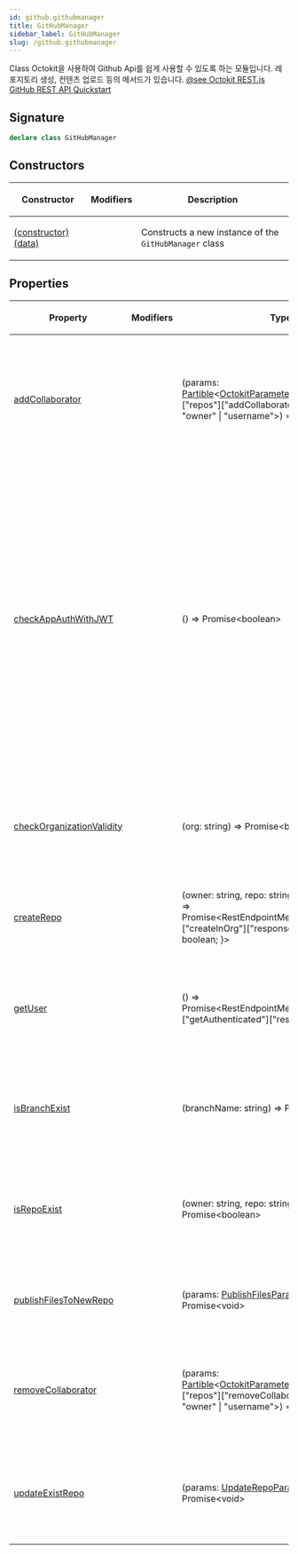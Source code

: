 ```yaml
---
id: github.githubmanager
title: GitHubManager
sidebar_label: GitHubManager
slug: /github.githubmanager
---
```






 Class Octokit을 사용하여 Github Api를 쉽게 사용할 수 있도록 하는 모듈입니다. 레포지토리 생성, 컨텐츠 업로드 등의 메서드가 있습니다. [@see Octokit REST.js](https://octokit.github.io/rest.js/) [GitHub REST API Quickstart](https://docs.github.com/en/rest/quickstart)

## Signature

```typescript
declare class GitHubManager 
```

## Constructors

<table><thead><tr><th>

Constructor


</th><th>

Modifiers


</th><th>

Description


</th></tr></thead>
<tbody><tr><td>

[(constructor)(data)](./github.githubmanager._constructor_)


</td><td>


</td><td>

Constructs a new instance of the `GitHubManager` class


</td></tr>
</tbody></table>

## Properties

<table><thead><tr><th>

Property


</th><th>

Modifiers


</th><th>

Type


</th><th>

Description


</th></tr></thead>
<tbody><tr><td>

[addCollaborator](./github.githubmanager.addcollaborator)


</td><td>


</td><td>

(params: [Partible](./github.partible)&lt;[OctokitParameterType](./github.octokitparametertype)&lt;Octokit["rest"]["repos"]["addCollaborator"]&gt;, "repo" \| "owner" \| "username"&gt;) =&gt; Promise&lt;void&gt;


</td><td>

레포지토리에 협력할 팀원(collaborator)을 추가하는 메소드입니다. [@see GitHub API - Add a repository collaborator](https://docs.github.com/en/rest/collaborators/collaborators?apiVersion=2022-11-28#add-a-repository-collaborator)


</td></tr>
<tr><td>

[checkAppAuthWithJWT](./github.githubmanager.checkappauthwithjwt)


</td><td>


</td><td>

() =&gt; Promise&lt;boolean&gt;


</td><td>

GitHub App의 인증 자격 증명이 유효한지 확인하는 데 사용됩니다. JWT를 사용하여 이 엔드포인트에 접근해야 하며, GitHub App user access tokens, GitHub App installation access tokens, or fine-grained personal access tokens으로는 작동하지 않습니다. [@see GitHub API - Get the authenticated app](https://docs.github.com/en/rest/apps/apps?apiVersion=2022-11-28#get-the-authenticated-app)


</td></tr>
<tr><td>

[checkOrganizationValidity](./github.githubmanager.checkorganizationvalidity)


</td><td>


</td><td>

(org: string) =&gt; Promise&lt;boolean&gt;


</td><td>

유효한 조직(Organization)인지 확인하는 메소드입니다. [@see GitHub API - Get an organization](https://docs.github.com/en/rest/orgs/orgs?apiVersion=2022-11-28)


</td></tr>
<tr><td>

[createRepo](./github.githubmanager.createrepo)


</td><td>


</td><td>

(owner: string, repo: string, isPublic?: boolean) =&gt; Promise&lt;RestEndpointMethodTypes["repos"]["createInOrg"]["response"]["data"] &amp; \{ isOrg: boolean; \}&gt;


</td><td>

새로운 레포지토리를 생성하는 메소드입니다.


</td></tr>
<tr><td>

[getUser](./github.githubmanager.getuser)


</td><td>


</td><td>

() =&gt; Promise&lt;RestEndpointMethodTypes["users"]["getAuthenticated"]["response"]["data"]&gt;


</td><td>

인증된 유지의 정보를 조회하는 메소드입니다. [@see GitHub API - Get the authenticated app](https://docs.github.com/en/rest/users/users?apiVersion=2022-11-28#get-the-authenticated-user)


</td></tr>
<tr><td>

[isBranchExist](./github.githubmanager.isbranchexist)


</td><td>


</td><td>

(branchName: string) =&gt; Promise&lt;boolean&gt;


</td><td>

브랜치가 존재하는지 확인하는 메소드입니다. [@see GitHub API - Get a branch](https://docs.github.com/ko/rest/branches/branches?apiVersion=2022-11-28#get-a-branch)


</td></tr>
<tr><td>

[isRepoExist](./github.githubmanager.isrepoexist)


</td><td>


</td><td>

(owner: string, repo: string) =&gt; Promise&lt;boolean&gt;


</td><td>

레포지토리가 존재하는지 확인하는 메소드입니다. [@see @see GitHub API - Get a repository](https://docs.github.com/ko/rest/repos/repos?apiVersion=2022-11-28#get-a-repository)


</td></tr>
<tr><td>

[publishFilesToNewRepo](./github.githubmanager.publishfilestonewrepo)


</td><td>


</td><td>

(params: [PublishFilesParams](./github.publishfilesparams)) =&gt; Promise&lt;void&gt;


</td><td>

새로운 레포지토리에 파일을 게시하는 메소드입니다.


</td></tr>
<tr><td>

[removeCollaborator](./github.githubmanager.removecollaborator)


</td><td>


</td><td>

(params: [Partible](./github.partible)&lt;[OctokitParameterType](./github.octokitparametertype)&lt;Octokit["rest"]["repos"]["removeCollaborator"]&gt;, "repo" \| "owner" \| "username"&gt;) =&gt; Promise&lt;void&gt;


</td><td>

레포지토리에 팀원를 제거하는 메소드입니다. [@see GitHub API - Remove a repository collaborator](https://docs.github.com/en/rest/collaborators/collaborators?apiVersion=2022-11-28#remove-a-repository-collaborator)


</td></tr>
<tr><td>

[updateExistRepo](./github.githubmanager.updateexistrepo)


</td><td>


</td><td>

(params: [UpdateRepoParams](./github.updaterepoparams)) =&gt; Promise&lt;void&gt;


</td><td>

기존 레포지토리에 지정된 브랜치로 내용을 업로드(push)해주는 메소드입니다.


</td></tr>
</tbody></table>
